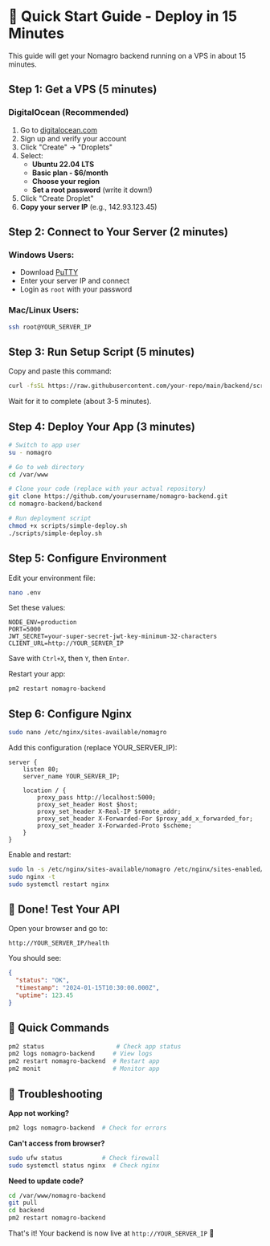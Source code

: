 # 🚀 Quick Start Guide - Deploy in 15 Minutes

This guide will get your Nomagro backend running on a VPS in about 15 minutes.

## Step 1: Get a VPS (5 minutes)

### DigitalOcean (Recommended)
1. Go to [digitalocean.com](https://digitalocean.com)
2. Sign up and verify your account
3. Click "Create" → "Droplets"
4. Select:
   - **Ubuntu 22.04 LTS**
   - **Basic plan - $6/month**
   - **Choose your region**
   - **Set a root password** (write it down!)
5. Click "Create Droplet"
6. **Copy your server IP** (e.g., 142.93.123.45)

## Step 2: Connect to Your Server (2 minutes)

### Windows Users:
- Download [PuTTY](https://putty.org/)
- Enter your server IP and connect
- Login as `root` with your password

### Mac/Linux Users:
```bash
ssh root@YOUR_SERVER_IP
```

## Step 3: Run Setup Script (5 minutes)

Copy and paste this command:

```bash
curl -fsSL https://raw.githubusercontent.com/your-repo/main/backend/scripts/quick-setup.sh | bash
```

Wait for it to complete (about 3-5 minutes).

## Step 4: Deploy Your App (3 minutes)

```bash
# Switch to app user
su - nomagro

# Go to web directory
cd /var/www

# Clone your code (replace with your actual repository)
git clone https://github.com/yourusername/nomagro-backend.git
cd nomagro-backend/backend

# Run deployment script
chmod +x scripts/simple-deploy.sh
./scripts/simple-deploy.sh
```

## Step 5: Configure Environment

Edit your environment file:
```bash
nano .env
```

Set these values:
```env
NODE_ENV=production
PORT=5000
JWT_SECRET=your-super-secret-jwt-key-minimum-32-characters
CLIENT_URL=http://YOUR_SERVER_IP
```

Save with `Ctrl+X`, then `Y`, then `Enter`.

Restart your app:
```bash
pm2 restart nomagro-backend
```

## Step 6: Configure Nginx

```bash
sudo nano /etc/nginx/sites-available/nomagro
```

Add this configuration (replace YOUR_SERVER_IP):
```nginx
server {
    listen 80;
    server_name YOUR_SERVER_IP;

    location / {
        proxy_pass http://localhost:5000;
        proxy_set_header Host $host;
        proxy_set_header X-Real-IP $remote_addr;
        proxy_set_header X-Forwarded-For $proxy_add_x_forwarded_for;
        proxy_set_header X-Forwarded-Proto $scheme;
    }
}
```

Enable and restart:
```bash
sudo ln -s /etc/nginx/sites-available/nomagro /etc/nginx/sites-enabled/
sudo nginx -t
sudo systemctl restart nginx
```

## 🎉 Done! Test Your API

Open your browser and go to:
```
http://YOUR_SERVER_IP/health
```

You should see:
```json
{
  "status": "OK",
  "timestamp": "2024-01-15T10:30:00.000Z",
  "uptime": 123.45
}
```

## 🔧 Quick Commands

```bash
pm2 status                    # Check app status
pm2 logs nomagro-backend     # View logs
pm2 restart nomagro-backend  # Restart app
pm2 monit                    # Monitor app
```

## 🚨 Troubleshooting

**App not working?**
```bash
pm2 logs nomagro-backend  # Check for errors
```

**Can't access from browser?**
```bash
sudo ufw status           # Check firewall
sudo systemctl status nginx  # Check nginx
```

**Need to update code?**
```bash
cd /var/www/nomagro-backend
git pull
cd backend
pm2 restart nomagro-backend
```

That's it! Your backend is now live at `http://YOUR_SERVER_IP` 🚀